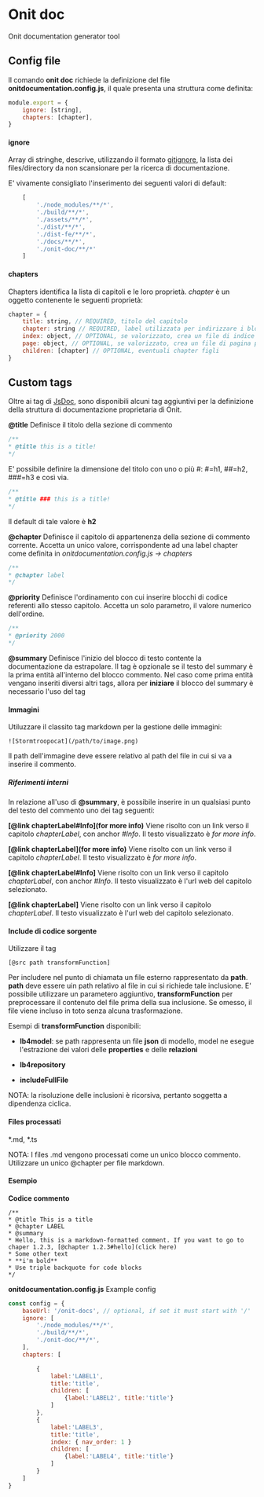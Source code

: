 # Onit doc

Onit documentation generator tool

## Config file

Il comando **onit doc** richiede la definizione del file **onitdocumentation.config.js**, il quale presenta una struttura come definita:

```js
module.export = {
    ignore: [string],
    chapters: [chapter],
}
```

#### ignore
Array di stringhe, descrive, utilizzando il formato [gitignore](https://git-scm.com/docs/gitignore), la lista dei files/directory da non scansionare per la ricerca di documentazione.

E' vivamente consigliato l'inserimento dei seguenti valori di default: 
```js
    [
        './node_modules/**/*',
        './build/**/*',
        './assets/**/*',
        './dist/**/*',
        './dist-fe/**/*',
        './docs/**/*',
        './onit-doc/**/*'
    ]
```

#### chapters
Chapters identifica la lista di capitoli e le loro proprietà. *chapter* è un oggetto contenente le seguenti proprietà:

```js
chapter = {
    title: string, // REQUIRED, titolo del capitolo
    chapter: string // REQUIRED, label utilizzata per indirizzare i blocchi dei commenti,
    index: object, // OPTIONAL, se valorizzato, crea un file di indice per la voce corrente. Le coppie chiave-valore di object verranno inserite nell'header jackill del file index generato senza subire alterazioni. Il file di index viene automaticamente generto se esistono dei fligli della voce corrente (in base a children)
    page: object, // OPTIONAL, se valorizzato, crea un file di pagina per la voce corrente. Le coppie chiave-valore di object verranno inserite nell'header jackill del file generato senza subire alterazioni. Il file page viene automaticamente generato se la scansione del progetto rileva dei frammenti di codice-commento per la rispettiva label 
    children: [chapter] // OPTIONAL, eventuali chapter figli
}
```

## Custom tags

Oltre ai tag di [JsDoc](https://jsdoc.app/), sono disponibili alcuni tag aggiuntivi per la definizione della struttura di documentazione proprietaria di Onit.


**@title**
Definisce il titolo della sezione di commento

```js
/**
* @title this is a title!
*/
```

E' possibile definire la dimensione del titolo con uno o più #: #=h1, ##=h2, ###=h3 e così via.
```js
/**
* @title ### this is a title!
*/
```
Il default di tale valore è **h2**

**@chapter** 
Definisce il capitolo di appartenenza della sezione di commento corrente. Accetta un unico valore, corrispondente ad una label chapter come definita in *onitdocumentation.config.js -> chapters*

```js
/**
* @chapter label
*/
```

**@priority**
Definisce l'ordinamento con cui inserire blocchi di codice referenti allo stesso capitolo. Accetta un solo parametro, il valore numerico dell'ordine.

```js
/**
* @priority 2000
*/
```

**@summary** 
Definisce l'inizio del blocco di testo contente la documentazione da estrapolare.
Il tag è opzionale se il testo del summary è la prima entità all'interno del blocco commento. Nel caso come prima entità vengano inseriti diversi altri tags, allora per **iniziare** il blocco del summary è necessario l'uso del tag

#### Immagini
Utiluzzare il classito tag markdown per la gestione delle immagini:

```
![Stormtroopocat](/path/to/image.png)
```

Il path dell'immagine deve essere relativo al path del file in cui si va a inserire il commento.

##### Riferimenti interni
In relazione all'uso di **@summary**, è possibile inserire in un qualsiasi punto del testo del commento uno dei tag seguenti:

**[@link chapterLabel#Info](for more info)**
Viene risolto con un link verso il capitolo *chapterLabel*, con anchor *#Info*. Il testo visualizzato è *for more info*.

**[@link chapterLabel](for more info)**
Viene risolto con un link verso il capitolo *chapterLabel*. Il testo visualizzato è *for more info*.

**[@link chapterLabel#Info]**
Viene risolto con un link verso il capitolo *chapterLabel*, con anchor *#Info*. Il testo visualizzato è l'url web del capitolo selezionato.

**[@link chapterLabel]**
Viene risolto con un link verso il capitolo *chapterLabel*. Il testo visualizzato è l'url web del capitolo selezionato.

#### Include di codice sorgente
Utilizzare il tag 
```
[@src path transformFunction]
```

Per includere nel punto di chiamata un file esterno rappresentato da **path**. 
**path** deve essere uin path relativo al file in cui si richiede tale inclusione. E' possibile utilizzare un parametero aggiuntivo, **transformFunction** per preprocessare il contenuto del file prima della sua inclusione. Se omesso, il file viene incluso in toto senza alcuna trasformazione.

Esempi di **transformFunction** disponibili:

- **lb4model**: se path rappresenta un file **json** di modello, model ne esegue l'estrazione dei valori delle **properties** e delle **relazioni**

- **lb4repository**

- **includeFullFile**

NOTA: la risoluzione delle inclusioni è ricorsiva, pertanto soggetta a dipendenza ciclica.
  
#### Files processati

*.md, *.ts

NOTA: I files .md vengono processati come un unico blocco commento. Utilizzare un unico @chapter per file markdown.

#### Esempio 

**Codice commento**
```
/**
* @title This is a title
* @chapter LABEL
* @summary 
* Hello, this is a markdown-formatted comment. If you want to go to chaper 1.2.3, [@chapter 1.2.3#hello](click here)
* Some other text
* **i'm bold**
* Use triple backquote for code blocks
*/
```

**onitdocumentation.config.js**
Example config

```js
const config = {
    baseUrl: '/onit-docs', // optional, if set it must start with '/'
    ignore: [
        './node_modules/**/*',
        './build/**/*',
        './onit-doc/**/*',
    ],
    chapters: [

        {
            label:'LABEL1', 
            title:'title', 
            children: [
                {label:'LABEL2', title:'title'}
            ]
        },
        {
            label:'LABEL3', 
            title:'title', 
            index: { nav_order: 1 }
            children: [
                {label:'LABEL4', title:'title'}
            ]
        }
    ]
}

```


